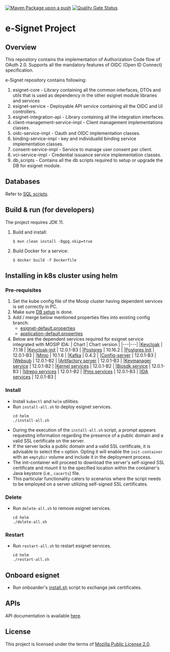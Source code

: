 [![Maven Package upon a push](https://github.com/mosip/esignet/actions/workflows/push_trigger.yml/badge.svg?branch=develop)](https://github.com/mosip/esignet/actions/workflows/push_trigger.yml)
[![Quality Gate Status](https://sonarcloud.io/api/project_badges/measure?project=mosip_esignet&id=mosip_esignet&metric=alert_status)](https://sonarcloud.io/dashboard?id=mosip_esignet)
# e-Signet Project
## Overview
This repository contains the implementation of Authorization Code flow of OAuth 2.0. Supports all the mandatory features of OIDC (Open ID Connect) specification.

e-Signet repository contains following:

1. esignet-core - Library containing all the common interfaces, DTOs and utils that is used as dependency in the other esignet module libraries and services
2. esignet-service - Deployable API service containing all the OIDC and UI controllers.
3. esignet-integration-api - Library containing all the integration interfaces.
4. client-management-service-impl - Client management implementations classes.
5. oidc-service-impl - Oauth and OIDC implementation classes.
6. binding-service-impl - key and individualId binding service implementation classes.
7. consent-service-impl - Service to manage user consent per client. 
8. vci-service-impl - Credential issuance service implementation classes.
9. db_scripts - Contains all the db scripts required to setup or upgrade the DB for esignet module.


## Databases
Refer to [SQL scripts](db_scripts).

## Build & run (for developers)
The project requires JDK 11.
1. Build and install:
    ```
    $ mvn clean install -Dgpg.skip=true
    ```
1. Build Docker for a service:
    ```
    $ docker build -f Dockerfile
    ```

## Installing in k8s cluster using helm
### Pre-requisites
1. Set the kube config file of the Mosip cluster having dependent services is set correctly in PC.
1. Make sure [DB setup](db_scripts/README.md#install-in-existing-mosip-k8-cluster) is done.
1. Add / merge below mentioned properties files into existing config branch:
    * [esignet-default.properties](https://github.com/mosip/mosip-config/blob/v1.2.0.1-B3/esignet-default.properties) 
    * [application-default.properties](https://github.com/mosip/mosip-config/blob/v1.2.0.1-B3/application-default.properties)
1. Below are the dependent services required for esignet service integrated with MOSIP IDA:
   | Chart | Chart version |
   |---|---|
   |[Keycloak](https://github.com/mosip/mosip-infra/tree/v1.2.0.1-B3/deployment/v3/external/iam) | 7.1.18 |
   |[Keycloak-init](https://github.com/mosip/mosip-infra/tree/v1.2.0.1-B3/deployment/v3/external/iam) | 12.0.1-B3 |
   |[Postgres](https://github.com/mosip/mosip-infra/tree/v1.2.0.1-B3/deployment/v3/external/postgres) | 10.16.2 |
   |[Postgres Init](https://github.com/mosip/mosip-infra/tree/v1.2.0.1-B3/deployment/v3/external/postgres) | 12.0.1-B3 |
   |[Minio](https://github.com/mosip/mosip-infra/tree/v1.2.0.1-B3/deployment/v3/external/object-store) | 10.1.6 |
   |[Kafka](https://github.com/mosip/mosip-infra/tree/v1.2.0.1-B3/deployment/v3/external/kafka) | 0.4.2 |
   |[Config-server](https://github.com/mosip/mosip-infra/tree/v1.2.0.1-B3/deployment/v3/mosip/config-server) | 12.0.1-B3 |
   |[Websub](https://github.com/mosip/mosip-infra/tree/v1.2.0.1-B3/deployment/v3/mosip/websub) | 12.0.1-B2 |
   |[Artifactory server](https://github.com/mosip/mosip-infra/tree/v1.2.0.1-B3/deployment/v3/mosip/artifactory) | 12.0.1-B3 |
   |[Keymanager service](https://github.com/mosip/mosip-infra/blob/v1.2.0.1-B3/deployment/v3/mosip/keymanager) | 12.0.1-B2 |
   |[Kernel services](https://github.com/mosip/mosip-infra/blob/v1.2.0.1-B3/deployment/v3/mosip/kernel) | 12.0.1-B2 |
   |[Biosdk service](https://github.com/mosip/mosip-infra/tree/v1.2.0.1-B3/deployment/v3/mosip/biosdk) | 12.0.1-B3 |
   |[Idrepo services](https://github.com/mosip/mosip-infra/blob/v1.2.0.1-B3/deployment/v3/mosip/idrepo) | 12.0.1-B2 |
   |[Pms services](https://github.com/mosip/mosip-infra/blob/v1.2.0.1-B3/deployment/v3/mosip/pms) | 12.0.1-B3 |
   |[IDA services](https://github.com/mosip/mosip-infra/blob/v1.2.0.1-B3/deployment/v3/mosip/ida) | 12.0.1-B3 |

### Install
* Install `kubectl` and `helm` utilities.
* Run `install-all.sh` to deploy esignet services.
  ```
  cd helm
  ./install-all.sh
  ```
* During the execution of the `install-all.sh` script, a prompt appears requesting information regarding the presence of a public domain and a valid SSL certificate on the server.
* If the server lacks a public domain and a valid SSL certificate, it is advisable to select the `n` option. Opting it will enable the `init-container` with an `emptyDir` volume and include it in the deployment process.
* The init-container will proceed to download the server's self-signed SSL certificate and mount it to the specified location within the container's Java keystore (i.e., `cacerts`) file.
* This particular functionality caters to scenarios where the script needs to be employed on a server utilizing self-signed SSL certificates.

### Delete
* Run `delete-all.sh` to remove esignet services.
  ```
  cd helm
  ./delete-all.sh
  ```

### Restart
* Run `restart-all.sh` to restart esignet services.
  ```
  cd helm
  ./restart-all.sh
  ```

## Onboard esignet
* Run onboarder's [install.sh](partner-onboarder) script to exchange jwk certificates.
  

## APIs
API documentation is available [here](https://mosip.stoplight.io/docs/identity-provider/branches/main/6f1syzijynu40-identity-provider).

## License
This project is licensed under the terms of [Mozilla Public License 2.0](LICENSE).

